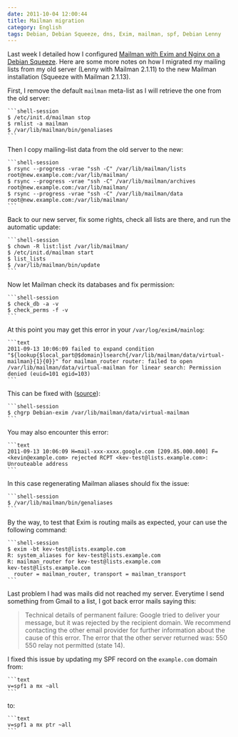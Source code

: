 ```yaml
---
date: 2011-10-04 12:00:44
title: Mailman migration
category: English
tags: Debian, Debian Squeeze, dns, Exim, mailman, spf, Debian Lenny
---
```


Last week I detailed how I configured [Mailman with Exim and Nginx on a Debian Squeeze](https://kevin.deldycke.com/2011/09/setup-mailman-nginx-exim-debian-squeeze/). Here are some more notes on how I migrated my mailing lists from my old server (Lenny with Mailman 2.1.11) to the new Mailman installation (Squeeze with Mailman 2.1.13).

First, I remove the default `mailman` meta-list as I will retrieve the one from the old server:

    ```shell-session
    $ /etc/init.d/mailman stop
    $ rmlist -a mailman
    $ /var/lib/mailman/bin/genaliases
    ```

Then I copy mailing-list data from the old server to the new:

    ```shell-session
    $ rsync --progress -vrae "ssh -C" /var/lib/mailman/lists    root@new.example.com:/var/lib/mailman/
    $ rsync --progress -vrae "ssh -C" /var/lib/mailman/archives root@new.example.com:/var/lib/mailman/
    $ rsync --progress -vrae "ssh -C" /var/lib/mailman/data     root@new.example.com:/var/lib/mailman/
    ```

Back to our new server, fix some rights, check all lists are there, and run the automatic update:

    ```shell-session
    $ chown -R list:list /var/lib/mailman/
    $ /etc/init.d/mailman start
    $ list_lists
    $ /var/lib/mailman/bin/update
    ```

Now let Mailman check its databases and fix permission:

    ```shell-session
    $ check_db -a -v
    $ check_perms -f -v
    ```

At this point you may get this error in your `/var/log/exim4/mainlog`:

    ```text
    2011-09-13 10:06:09 failed to expand condition "${lookup{$local_part@$domain}lsearch{/var/lib/mailman/data/virtual-mailman}{1}{0}}" for mailman_router router: failed to open /var/lib/mailman/data/virtual-mailman for linear search: Permission denied (euid=101 egid=103)
    ```

This can be fixed with ([source](https://bugs.launchpad.net/ubuntu/+source/mailman/+bug/728879)):

    ```shell-session
    $ chgrp Debian-exim /var/lib/mailman/data/virtual-mailman
    ```

You may also encounter this error:

    ```text
    2011-09-13 10:06:09 H=mail-xxx-xxxx.google.com [209.85.000.000] F=<kevin@example.com> rejected RCPT <kev-test@lists.example.com>: Unrouteable address
    ```

In this case regenerating Mailman aliases should fix the issue:

    ```shell-session
    $ /var/lib/mailman/bin/genaliases
    ```

By the way, to test that Exim is routing mails as expected, your can use the following command:

    ```shell-session
    $ exim -bt kev-test@lists.example.com
    R: system_aliases for kev-test@lists.example.com
    R: mailman_router for kev-test@lists.example.com
    kev-test@lists.example.com
      router = mailman_router, transport = mailman_transport
    ```

Last problem I had was mails did not reached my server. Everytime I send something from Gmail to a list, I got back error mails saying this:

> Technical details of permanent failure:
> Google tried to deliver your message, but it was rejected by the recipient domain. We recommend contacting the other email provider for further information about the cause of this error. The error that the other server returned was: 550 550 relay not permitted (state 14).

I fixed this issue by updating my SPF record on the `example.com` domain from:

    ```text
    v=spf1 a mx ~all
    ```

to:

    ```text
    v=spf1 a mx ptr ~all
    ```

